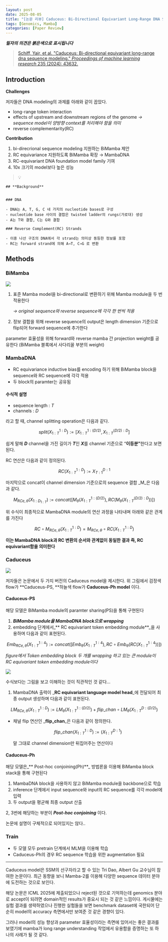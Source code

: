 ```yaml
---
layout: post
date: 2025-08-05
title: "[논문 리뷰] Caduceus: Bi-Directional Equivariant Long-Range DNA Sequence Modeling"
tags: [Genomics, Mamba]
categories: [Paper Review]
---
```


<span class="notion-red">_**필자의 의견은 붉은색으로 표시됩니다**_</span>


> [Schiff, Yair, et al. "Caduceus: Bi-directional equivariant long-range dna sequence modeling." ](https://pmc.ncbi.nlm.nih.gov/articles/PMC12189541/)[_Proceedings of machine learning research_](https://pmc.ncbi.nlm.nih.gov/articles/PMC12189541/)[ 235 (2024): 43632.](https://pmc.ncbi.nlm.nih.gov/articles/PMC12189541/)



## Introduction


**Challenges**


저자들은 DNA modeling의 과제를 아래와 같이 꼽았다.

- long-range token interaction
- effects of upstream and downstream regions of the genome 
_→ sequence model이 양방향 context를 처리해야 함을 의미_
- reverse complementarity(RC)

**Contribution**

1. bi-direcrional sequence modeling 지원하는 BiMamba 제안
1. RC equivariance 지원하도록 BiMamba 확장 → MambaDNA
1. RC-equivariant DNA foundation model family 기여
1. 10x 크기의 model보다 높은 성능

> 💡 


	## **Background**


	### DNA

	- DNA는 A, T, G, C 네 가지의 nucleotide bases로 구성
	- nucleotide base 사이의 결합은 twisted ladder의 rungs(가로대) 생성
	- A는 T와 결합, C는 G와 결합

	### Reverse Complement(RC) Strands

	- 이중 나선 구조의 DNA에서 각 strand는 의미상 동등한 정보를 포함
	- RC는 forward strand에 의해 A→T, C→G 로 변환


## Methods



### BiMamba


![](https://prod-files-secure.s3.us-west-2.amazonaws.com/542b861c-36a8-4051-84e5-8804b6728dba/2c247d59-7815-4980-99f0-8f0d21f445a7/image.png?X-Amz-Algorithm=AWS4-HMAC-SHA256&X-Amz-Content-Sha256=UNSIGNED-PAYLOAD&X-Amz-Credential=ASIAZI2LB466S3CWQI7N%2F20251001%2Fus-west-2%2Fs3%2Faws4_request&X-Amz-Date=20251001T190107Z&X-Amz-Expires=3600&X-Amz-Security-Token=IQoJb3JpZ2luX2VjEIP%2F%2F%2F%2F%2F%2F%2F%2F%2F%2FwEaCXVzLXdlc3QtMiJHMEUCICn7RJBozSUtUB1uBtjxZ5XZB038ZcGFdElrq4OHF0JkAiEAm4N09Hc%2FHtSkvSPH6aO5Q55jol8l9loamAYfRjqCPv4q%2FwMIHBAAGgw2Mzc0MjMxODM4MDUiDOwS6q5iGiE7SvYRtSrcA1hotimYcH4BS5SQT93nbitm9Qr7aAfjEzOkrfLWLVdDDSTcpPGlR21kjKpoMNMFcGCbNEX1Qw7oELqOgygrfNQUSwLVNDrjU%2FEyX%2FeKNQC%2FjIIj%2FLMCeeh7%2FBk%2B4hAZZ%2F2HrquzC%2FMjyOCufxa1YPrDWxkqd39I36fR9JTtiB65yYUrOY4U%2BMr456viCUNqkyZJMKiXCfCwJIJL0aMIcxomGXXtUd%2FULlpiSpjYVq3hwbyiFY6XG2uheEdKhE1TvSaQ17nKE6tCTFQo4mj9ZTE1sZ%2Fktqm1qmnNG1pxZgjlCm1SPdsvG1uKEKS%2BmKcGGPl7pnDm9h5u86nZyL56TUMTLjFiVMHd6sfZ5Y4Zovr%2F8vsX1XYXajwZ%2FH6AMPQzVRd5MWRVPQS%2Bvx8310CElaxr9kE5ZK%2BktfW1KroGQMM7lLlY2HmI5STYlKD45yyWLzkcgGuOQQ5BpgMxnpYJscB2OQRCyKlREZvtGi3QuVVa0LS768%2BCYZ5xGIFrnUzZNhRenf6P35N%2BdSwIurk1jfatSuGRJQABvBijzgKlQOvZw5sgOKlC9%2BjwxE%2FbSNgQXEzUM2Cy%2FRsRZv6PQC7IS4ABIUw9jRi1N8kgkEu1bAMnCD77Ab0GrID47ChnMMby9cYGOqUBs9Rh%2FqNxhSHNkek0fuWs%2FNf7lSb3E1tqycqaTiDoW2o0Bf7dTHNyfiNpJuqS6P09ODrLx%2B7a%2Frkqo5%2Bc%2BLGjm8KBk1sXzd2UwzYefYbgi5O6Gu%2FtogvbQrQocw2VIdRfzwp3uZWHPHtsRwlNAKlrzNjdFDuqhATDzRgI81PHk8t8DLXhy51vqkisRetzfJH7O7I4SfLP0E743Roj%2Bu1nDG2kSgKv&X-Amz-Signature=54cc166c6530592e9500d47ce1e5aab3f51de359a1e27d02e6a9b9e5ff397be8&X-Amz-SignedHeaders=host&x-amz-checksum-mode=ENABLED&x-id=GetObject)

1. 표준 Mamba model을 bi-directional로 변환하기 위해 Mamba module을 두 번 적용한다

	_→ original sequence와 reverse sequence에 각각 한 번씩 적용_

1. 정보 결합을 위해 reverse sequence의 output은 length dimension 기준으로 flip되어 forward sequence에 추가한다

parameter 효율성을 위해 forward와 reverse mamba 간 projection weight를 공유한다 (BiMamba 블록에서 사다리꼴 부분의 weight)



### MambaDNA

- RC equivariance inductive bias를 encoding 하기 위해 BiMamba block을 sequence와 RC sequence에 각각 적용
- 두 block의 paramter는 공유됨


#### 수식적 설명

- sequence length : _T_
- channels : _D_

라고 할 때,  channel splitting operation은 다음과 같다.


$$
split(X^{1:D}_{1:T}):=[X^{1:(D/2)}_{1:T},X^{(D/2):D}_{1:T}]
$$


<span class="notion-red">쉽게 말해 </span><span class="notion-red">_**D**_</span><span class="notion-red"> channel을 가진 길이가 </span><span class="notion-red">_**T**_</span><span class="notion-red">인 </span><span class="notion-red">_**X**_</span><span class="notion-red">를 channel 기준으로 “</span><span class="notion-red">**이등분”**</span><span class="notion-red">한다고 보면 된다.</span>


RC 연산은 다음과 같이 정의된다.


$$
RC(X^{1:D}_{1:T}):=X^{D:1}_{T:1}
$$


마지막으로 concat이 channel dimension 기준으로의 sequence 결합 _M_은 다음과 같다.


$$
M_{RCe,\theta}(X_{1:D_{1:T}}):=concat([M_{\theta}(X^{1:(D/2)}_{1:T}),RC(M_{\theta}(X^{(D/2):D}_{1:T}))])
$$


위 수식이 최종적으로 MambaDNA module의 연산 과정을 나타내며 아래와 같은 관계를 가진다


$$
RC\circ M_{RCe,\theta}(X^{1:D}_{1:T}) = M_{RCe,\theta} \circ RC(X^{1:D}_{1:T})
$$


**이는 MambaDNA block과 RC 변환의 순서와 관계없이 동일한 결과 즉, RC equivariant함을 의미한다**



### Caduceus


![](https://prod-files-secure.s3.us-west-2.amazonaws.com/542b861c-36a8-4051-84e5-8804b6728dba/f94a60d7-8145-473b-aef9-7c68d3ec604a/image.png?X-Amz-Algorithm=AWS4-HMAC-SHA256&X-Amz-Content-Sha256=UNSIGNED-PAYLOAD&X-Amz-Credential=ASIAZI2LB466S3CWQI7N%2F20251001%2Fus-west-2%2Fs3%2Faws4_request&X-Amz-Date=20251001T190108Z&X-Amz-Expires=3600&X-Amz-Security-Token=IQoJb3JpZ2luX2VjEIP%2F%2F%2F%2F%2F%2F%2F%2F%2F%2FwEaCXVzLXdlc3QtMiJHMEUCICn7RJBozSUtUB1uBtjxZ5XZB038ZcGFdElrq4OHF0JkAiEAm4N09Hc%2FHtSkvSPH6aO5Q55jol8l9loamAYfRjqCPv4q%2FwMIHBAAGgw2Mzc0MjMxODM4MDUiDOwS6q5iGiE7SvYRtSrcA1hotimYcH4BS5SQT93nbitm9Qr7aAfjEzOkrfLWLVdDDSTcpPGlR21kjKpoMNMFcGCbNEX1Qw7oELqOgygrfNQUSwLVNDrjU%2FEyX%2FeKNQC%2FjIIj%2FLMCeeh7%2FBk%2B4hAZZ%2F2HrquzC%2FMjyOCufxa1YPrDWxkqd39I36fR9JTtiB65yYUrOY4U%2BMr456viCUNqkyZJMKiXCfCwJIJL0aMIcxomGXXtUd%2FULlpiSpjYVq3hwbyiFY6XG2uheEdKhE1TvSaQ17nKE6tCTFQo4mj9ZTE1sZ%2Fktqm1qmnNG1pxZgjlCm1SPdsvG1uKEKS%2BmKcGGPl7pnDm9h5u86nZyL56TUMTLjFiVMHd6sfZ5Y4Zovr%2F8vsX1XYXajwZ%2FH6AMPQzVRd5MWRVPQS%2Bvx8310CElaxr9kE5ZK%2BktfW1KroGQMM7lLlY2HmI5STYlKD45yyWLzkcgGuOQQ5BpgMxnpYJscB2OQRCyKlREZvtGi3QuVVa0LS768%2BCYZ5xGIFrnUzZNhRenf6P35N%2BdSwIurk1jfatSuGRJQABvBijzgKlQOvZw5sgOKlC9%2BjwxE%2FbSNgQXEzUM2Cy%2FRsRZv6PQC7IS4ABIUw9jRi1N8kgkEu1bAMnCD77Ab0GrID47ChnMMby9cYGOqUBs9Rh%2FqNxhSHNkek0fuWs%2FNf7lSb3E1tqycqaTiDoW2o0Bf7dTHNyfiNpJuqS6P09ODrLx%2B7a%2Frkqo5%2Bc%2BLGjm8KBk1sXzd2UwzYefYbgi5O6Gu%2FtogvbQrQocw2VIdRfzwp3uZWHPHtsRwlNAKlrzNjdFDuqhATDzRgI81PHk8t8DLXhy51vqkisRetzfJH7O7I4SfLP0E743Roj%2Bu1nDG2kSgKv&X-Amz-Signature=289b92b18f20cc241aace78a0f27d31d91be2f8ed69bfa932f65569fd967ac06&X-Amz-SignedHeaders=host&x-amz-checksum-mode=ENABLED&x-id=GetObject)


저자들은 논문에서 두 가지 버전의 Caduceus model을 제시한다. 위 그림에서 검정색 flow가 **Caduceus-PS, **하늘색 flow가 **Caduceus-Ph model** 이다.



#### Caduceus-PS


해당 모델은 BiMamba module의 paramter sharing(PS)을 통해 구현된다

1. _**BiMamba module을 MambaDNA block으로 wrapping**_
1. embedding 단계에서_** RC equivariant token embedding module**_을 사용하며 다음과 같이 표현된다.

$$
Emb_{RCe,\theta}(X^{1:4}_{1:T}):=concat([Emb_{\theta}(X^{1:4}_{1:T}),RC \circ Emb_{\theta}(RC(X^{1:4}_{1:T}))])
$$


_figure에서 Token embedding block 두 개를 wrapping 하고 있는 큰 module이 RC equivariant token embedding module이다_


![](https://prod-files-secure.s3.us-west-2.amazonaws.com/542b861c-36a8-4051-84e5-8804b6728dba/b175e4da-71eb-4e91-8c23-a06dabe673c9/image.png?X-Amz-Algorithm=AWS4-HMAC-SHA256&X-Amz-Content-Sha256=UNSIGNED-PAYLOAD&X-Amz-Credential=ASIAZI2LB466S3CWQI7N%2F20251001%2Fus-west-2%2Fs3%2Faws4_request&X-Amz-Date=20251001T190108Z&X-Amz-Expires=3600&X-Amz-Security-Token=IQoJb3JpZ2luX2VjEIP%2F%2F%2F%2F%2F%2F%2F%2F%2F%2FwEaCXVzLXdlc3QtMiJHMEUCICn7RJBozSUtUB1uBtjxZ5XZB038ZcGFdElrq4OHF0JkAiEAm4N09Hc%2FHtSkvSPH6aO5Q55jol8l9loamAYfRjqCPv4q%2FwMIHBAAGgw2Mzc0MjMxODM4MDUiDOwS6q5iGiE7SvYRtSrcA1hotimYcH4BS5SQT93nbitm9Qr7aAfjEzOkrfLWLVdDDSTcpPGlR21kjKpoMNMFcGCbNEX1Qw7oELqOgygrfNQUSwLVNDrjU%2FEyX%2FeKNQC%2FjIIj%2FLMCeeh7%2FBk%2B4hAZZ%2F2HrquzC%2FMjyOCufxa1YPrDWxkqd39I36fR9JTtiB65yYUrOY4U%2BMr456viCUNqkyZJMKiXCfCwJIJL0aMIcxomGXXtUd%2FULlpiSpjYVq3hwbyiFY6XG2uheEdKhE1TvSaQ17nKE6tCTFQo4mj9ZTE1sZ%2Fktqm1qmnNG1pxZgjlCm1SPdsvG1uKEKS%2BmKcGGPl7pnDm9h5u86nZyL56TUMTLjFiVMHd6sfZ5Y4Zovr%2F8vsX1XYXajwZ%2FH6AMPQzVRd5MWRVPQS%2Bvx8310CElaxr9kE5ZK%2BktfW1KroGQMM7lLlY2HmI5STYlKD45yyWLzkcgGuOQQ5BpgMxnpYJscB2OQRCyKlREZvtGi3QuVVa0LS768%2BCYZ5xGIFrnUzZNhRenf6P35N%2BdSwIurk1jfatSuGRJQABvBijzgKlQOvZw5sgOKlC9%2BjwxE%2FbSNgQXEzUM2Cy%2FRsRZv6PQC7IS4ABIUw9jRi1N8kgkEu1bAMnCD77Ab0GrID47ChnMMby9cYGOqUBs9Rh%2FqNxhSHNkek0fuWs%2FNf7lSb3E1tqycqaTiDoW2o0Bf7dTHNyfiNpJuqS6P09ODrLx%2B7a%2Frkqo5%2Bc%2BLGjm8KBk1sXzd2UwzYefYbgi5O6Gu%2FtogvbQrQocw2VIdRfzwp3uZWHPHtsRwlNAKlrzNjdFDuqhATDzRgI81PHk8t8DLXhy51vqkisRetzfJH7O7I4SfLP0E743Roj%2Bu1nDG2kSgKv&X-Amz-Signature=8a48d9f4b67c231fecbc075d11dc8486cdd36202d464d1287e245d97f01b666e&X-Amz-SignedHeaders=host&x-amz-checksum-mode=ENABLED&x-id=GetObject)


<span class="notion-red">수식보다는 그림을 보고 이해하는 것이 직관적인 것 같다…</span>

1. MambaDNA 출력이 _**RC equivariant language model head**_에 전달되어 최종 output 생성하며 다음과 같이 표현된다.

$$
LM_{RCe,\theta}(X^{1:D}_{1:T}):= LM_{\theta}(X^{1:(D/2)}_{1:T})+flip\_chan\circ LM_{\theta}(X^{D:(D/2)}_{1:T})
$$

- 채널 flip 연산인 _**flip\_chan**_은 다음과 같이 정의한다.

	$$
	flip\_chan(X^{1:D}_{1:T}):=(X^{D:1}_{1:T})
	$$


	말 그대로 channel dimension만 뒤집어주는 연산이다



#### Caduceus-Ph


해당 모델은_** Post-hoc conjoining(Ph)**_ 방법론을 이용해 BiMamba block stack을 통해 구현된다

1. MambaDNA block을 사용하지 않고 BiMamba module을 backbone으로 학습
1. inference 단계에서 input sequence와 input의 RC sequence를 각각 model에 입력
1. 두 output을 평균해 최종 output 산출

2, 3번에 해당하는 부분이 _**Post-hoc conjoining**_ 이다.


<span class="notion-red">논문에 설명이 구체적으로 되어있지는 않다..</span>



### Train

- 두 모델 모두 pretrain 단계에서 MLM을 이용해 학습
- Caduceus-Ph의 경우 RC sequence 학습을 위한 augmentation 필요

---


<span class="notion-red">Caduceus model은 SSM의 선구자라고 할 수 있는 Tri Dao, Albert Gu 교수님이 참여한 논문이다. 최근 동향을 보니 Mamba-2를 이용해 다양한 sequence 데이터 분야에 도전하는 것으로 보인다.</span>


<span class="notion-red">해당 논문은 ICML 2025에 제출되었으나 reject된 것으로 기억하는데 genomics 분야로 accept이 되려면 domain적인 results가 중요시 되는 것 같은 느낌이다. 게시물에는 실험 결과를 생략하였으나 진행한 실험들을 보면 benchmark dataset에 국한되어 단순히 model의 accuracy 측면에서만 보여준 것 같은 경향이 있다.</span>


<span class="notion-red">그러나 model의 성능 향상과 parameter 효율성이라는 측면에 있어서는 좋은 결과를 보였기에 mamba가 long range understanding 작업에서 유용함을 증명하는 또 하나의 사례가 될 것 같다.</span>

